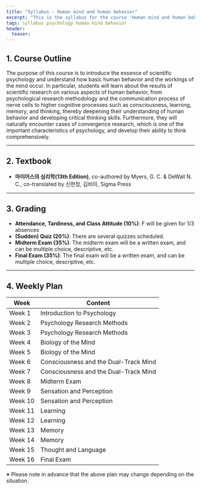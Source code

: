```yaml
---
title: "Syllabus - Human mind and human behavior"
excerpt: "This is the syllabus for the course 'Human mind and human behavior'."
tags: syllabus psychology human mind behavior
header:
  teaser: 
---
```


## 1. Course Outline
The purpose of this course is to introduce the essence of scientific psychology and understand how basic human behavior and the workings of the mind occur. In particular, students will learn about the results of scientific research on various aspects of human behavior, from psychological research methodology and the communication process of nerve cells to higher cognitive processes such as consciousness, learning, memory, and thinking, thereby deepening their understanding of human behavior and developing critical thinking skills. Furthermore, they will naturally encounter cases of convergence research, which is one of the important characteristics of psychology, and develop their ability to think comprehensively.

---

## 2. Textbook
- **마이어스의 심리학(13th Edition)**, co-authored by Myers, G. C. & DeWall N. C., co-translated by 신현정, 김비아, Sigma Press

---

## 3. Grading
- **Attendance, Tardiness, and Class Attitude (10%)**: F will be given for 1/3 absences
- **(Sudden) Quiz (20%)**: There are several quizzes scheduled.
- **Midterm Exam (35%)**: The midterm exam will be a written exam, and can be multiple choice, descriptive, etc.
- **Final Exam (35%)**: The final exam will be a written exam, and can be multiple choice, descriptive, etc.

---

## 4. Weekly Plan

| Week | Content |
|------|------|
| Week 1 | Introduction to Psychology |
| Week 2 | Psychology Research Methods |
| Week 3 | Psychology Research Methods |
| Week 4 | Biology of the Mind |
| Week 5 | Biology of the Mind |
| Week 6 | Consciousness and the Dual-Track Mind |
| Week 7 | Consciousness and the Dual-Track Mind |
| Week 8 | Midterm Exam |
| Week 9 | Sensation and Perception |
| Week 10 | Sensation and Perception |
| Week 11 | Learning |
| Week 12 | Learning |
| Week 13 | Memory |
| Week 14 | Memory |
| Week 15 | Thought and Language |
| Week 16 | Final Exam |

※ Please note in advance that the above plan may change depending on the situation.